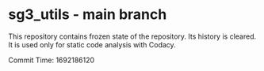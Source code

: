 # sg3_utils - main branch

This repository contains frozen state of the repository.
Its history is cleared. It is used only for static code
analysis with Codacy.

Commit Time: 1692186120